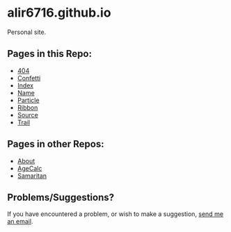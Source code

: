 # alir6716.github.io
Personal site.

## Pages in this Repo:
* [404](http://alir6716.github.io/404)
* [Confetti](http://alir6716.github.io/confetti)
* [Index](http://alir6716.github.io/)
* [Name](http://alir6716.github.io/name)
* [Particle](http://alir6716.github.io/particle)
* [Ribbon](http://alir6716.github.io/ribbon)
* [Source](http://alir6716.github.io/source)
* [Trail](http://alir6716.github.io/trail)

## Pages in other Repos:
* [About](http://alir6716.github.io/about)
* [AgeCalc](http://alir6716.github.io/agecalc)
* [Samaritan](http://alir6716.github.io/Samaritan)

## Problems/Suggestions?
If you have encountered a problem, or wish to make a suggestion, [send me an email](mailto:alir6716.github.io).
